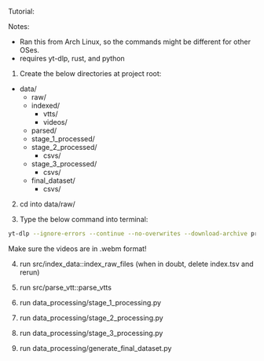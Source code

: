 Tutorial:

Notes:
- Ran this from Arch Linux, so the commands might be different for other OSes.
- requires yt-dlp, rust, and python

1. Create the below directories at project root:
- data/
    - raw/
    - indexed/
      - vtts/
      - videos/
    - parsed/
    - stage_1_processed/
    - stage_2_processed/
      - csvs/
    - stage_3_processed/
      - csvs/
    - final_dataset/
      - csvs/

2. cd into data/raw/

3. Type the below command into terminal:

```bash
yt-dlp --ignore-errors --continue --no-overwrites --download-archive progress.txt --write-sub --sub-lang {language of subtitles (en/ja/etc.)} "{URL of playlist}"
```

Make sure the videos are in .webm format!

4. run src/index_data::index_raw_files (when in doubt, delete index.tsv and rerun)

5. run src/parse_vtt::parse_vtts

6. run data_processing/stage_1_processing.py

7. run data_processing/stage_2_processing.py

8. run data_processing/stage_3_processing.py

9. run data_processing/generate_final_dataset.py